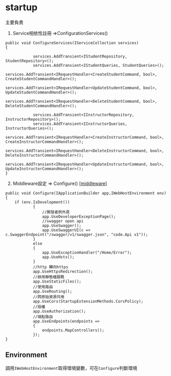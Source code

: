 # startup

主要負責

1. Service相依性註冊 =>ConfigurationServices()


```aspx-csharp
public void ConfigureServices(IServiceCollection services)
{

            services.AddTransient<IStudentRepository, StudentRepository>();
            services.AddTransient<IStudentQueries, StudentQueries>();
            services.AddTransient<IRequestHandler<CreateStudentCommand, bool>, CreateStudentCommandHandler>();
            services.AddTransient<IRequestHandler<UpdateStudentCommand, bool>, UpdateStudentCommandHandler>();
            services.AddTransient<IRequestHandler<DeleteStudentCommand, bool>, DeleteStudentCommandHandler>();
            
            services.AddTransient<IInstructorRepository, InstructorRepository>();
            services.AddTransient<IInstructorQueries, InstructorQueries>();
            services.AddTransient<IRequestHandler<CreateInstructorCommand, bool>, CreateInstructorCommandHandler>();
            services.AddTransient<IRequestHandler<DeleteInstructorCommand, bool>, DeleteInstructorCommandHandler>();
            services.AddTransient<IRequestHandler<UpdateInstructorCommand, bool>, UpdateInstructorCommandHandler>();
}
```

2. Middleware設定 => Configure() [[middleware]]
```aspx-csharp
public void Configure(IApplicationBuilder app,IWebHostEnvironment env)
{
    if (env.IsDevelopment())
            {
                //開發者例外頁
                app.UseDeveloperExceptionPage();
                //swagger open api
                app.UseSwagger();
                app.UseSwaggerUI(c => c.SwaggerEndpoint("/swagger/v1/swagger.json", "code.Api v1"));
            }
            else
            {
                app.UseExceptionHandler("/Home/Error");
                app.UseHsts();
            }
            //http 轉向https
            app.UseHttpsRedirection();
            //啟用靜態檔服務
            app.UseStaticFiles();
            //使用路由
            app.UseRouting();
            //跨原始資源共用
            app.UseCors(StartupExtensionMethods.CorsPolicy);
            //授權
            app.UseAuthorization();
            //端點路由
            app.UseEndpoints(endpoints =>
            {
                endpoints.MapControllers();
            });
}
```

## Environment

調用`IWebHostEnvironment`取得環境變數，可在`Configure`判斷環境

[//begin]: # "Autogenerated link references for markdown compatibility"
[middleware]: project/middleware/middleware.md "middleware"
[//end]: # "Autogenerated link references"